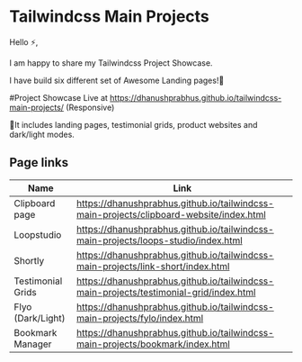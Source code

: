 ﻿# Tailwindcss Main Projects
Hello ⚡,

I am happy to share my Tailwindcss Project Showcase. 

I have build six different set of Awesome Landing pages!🚀

#Project Showcase Live at https://dhanushprabhus.github.io/tailwindcss-main-projects/ (Responsive)

🌟It includes landing pages, testimonial grids, product websites and dark/light modes.

## Page links

| Name | Link |
| --- | --- |
| Clipboard page | https://dhanushprabhus.github.io/tailwindcss-main-projects/clipboard-website/index.html |
| Loopstudio | https://dhanushprabhus.github.io/tailwindcss-main-projects/loops-studio/index.html |
| Shortly | https://dhanushprabhus.github.io/tailwindcss-main-projects/link-short/index.html |
| Testimonial Grids | https://dhanushprabhus.github.io/tailwindcss-main-projects/testimonial-grid/index.html |
| Flyo (Dark/Light) | https://dhanushprabhus.github.io/tailwindcss-main-projects/fylo/index.html |
| Bookmark Manager | https://dhanushprabhus.github.io/tailwindcss-main-projects/bookmark/index.html |

